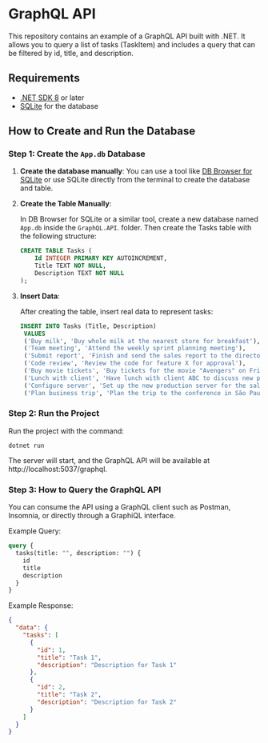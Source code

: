 # GraphQL API

This repository contains an example of a GraphQL API built with .NET. It allows you to query a list of tasks (TaskItem) and includes a query that can be filtered by id, title, and description.

## Requirements

- [.NET SDK 8](https://dotnet.microsoft.com/download/dotnet) or later
- [SQLite](https://www.sqlite.org/download.html) for the database

## How to Create and Run the Database

### Step 1: Create the `App.db` Database

1. **Create the database manually**: You can use a tool like [DB Browser for SQLite](https://sqlitebrowser.org/) or use SQLite directly from the terminal to create the database and table.

2. **Create the Table Manually**:

   In DB Browser for SQLite or a similar tool, create a new database named `App.db` inside the `GraphQL.API`. folder. Then create the Tasks table with the following structure:

   ```sql
   CREATE TABLE Tasks (
       Id INTEGER PRIMARY KEY AUTOINCREMENT,
       Title TEXT NOT NULL,
       Description TEXT NOT NULL
   );
   ```

3. **Insert Data**:

   After creating the table, insert real data to represent tasks:

   ```sql
   INSERT INTO Tasks (Title, Description)
    VALUES
    ('Buy milk', 'Buy whole milk at the nearest store for breakfast'),
    ('Team meeting', 'Attend the weekly sprint planning meeting'),
    ('Submit report', 'Finish and send the sales report to the director'),
    ('Code review', 'Review the code for feature X for approval'),
    ('Buy movie tickets', 'Buy tickets for the movie "Avengers" on Friday night'),
    ('Lunch with client', 'Have lunch with client ABC to discuss new projects'),
    ('Configure server', 'Set up the new production server for the sales application'),
    ('Plan business trip', 'Plan the trip to the conference in São Paulo next week');
   ```

### Step 2: Run the Project

Run the project with the command:

```
dotnet run
```

The server will start, and the GraphQL API will be available at http://localhost:5037/graphql.

### Step 3: How to Query the GraphQL API

You can consume the API using a GraphQL client such as Postman, Insomnia, or directly through a GraphiQL interface.

Example Query:

```graphql
query {
  tasks(title: "", description: "") {
    id
    title
    description
  }
}
```

Example Response:

```json
{
  "data": {
    "tasks": [
      {
        "id": 1,
        "title": "Task 1",
        "description": "Description for Task 1"
      },
      {
        "id": 2,
        "title": "Task 2",
        "description": "Description for Task 2"
      }
    ]
  }
}
```
